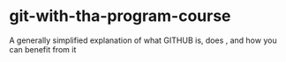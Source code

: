 # git-with-tha-program-course
A generally simplified explanation of what GITHUB is, does , and how you can benefit from it
